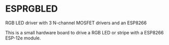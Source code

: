 # ESPRGBLED
RGB LED driver with 3 N-channel MOSFET drivers and an ESP8266

This is a small hardware board to drive a RGB LED or stripe with a ESP8266 ESP-12e module.
